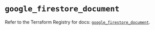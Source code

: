 # `google_firestore_document`

Refer to the Terraform Registry for docs: [`google_firestore_document`](https://registry.terraform.io/providers/hashicorp/google-beta/5.36.0/docs/resources/google_firestore_document).
